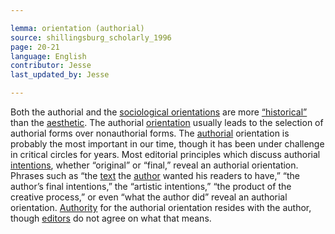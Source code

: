 ```yaml
---

lemma: orientation (authorial)
source: shillingsburg_scholarly_1996
page: 20-21
language: English
contributor: Jesse
last_updated_by: Jesse

---
```

Both the authorial and the [sociological orientations](orientationSociological.html) are more [“historical”](orientationDocumentary.html) than the [aesthetic](orientationAesthetic.html). The authorial [orientation](orientationFormal.html) usually leads to the selection of authorial forms over nonauthorial forms. The [authorial](authorial.html) orientation is probably the most important in our time, though it has been under challenge in critical circles for years. Most editorial principles which discuss authorial [intentions](intentionality.html), whether “original” or “final,” reveal an authorial orientation. Phrases such as “the [text](text.html) the [author](author.html) wanted his readers to have,” “the author’s final intentions,” the “artistic intentions,” “the product of the creative process,” or even “what the author did” reveal an authorial orientation. [Authority](authority.html) for the authorial orientation resides with the author, though [editors](editor.html) do not agree on what that means.
